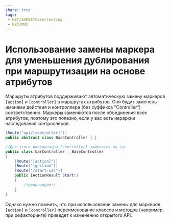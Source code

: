 ```yaml
---
share: true
tags:
 - NET/ASPNETCore/routing
 - NET/MVC
---
```

# Использование замены маркера для уменьшения дублирования при маршрутизации на основе атрибутов
Маршруты атрибутов поддерживают автоматическую замену маркеров `[action]` и `[controller]` в маршрутах атрибутов. Они будут заменены именами действия и контроллера (без суффикса "Controller") соответственно.
Маркеры заменяются после объединения всех атрибутов, поэтому это полезно, если у вас есть иерархии наследования контроллеров.
```csharp
[Route("api/[controller]")]
public abstract class BaseController { }

//Для этого контроллера [controller] заменится на car
public class CarController : BaseController
{
	[Route("[action]")]
	[Route("ignition")]
	[Route("/start-car")]
	public IActionResult Start()
	{
		/*реализация*/
	}
}
```
Однако нужно помнить, что при использовании замены для маркеров `[action]` и `[controller]` переименование классов и методов (например, при рефакторинге) приведет к изменению открытого API.